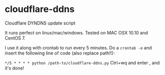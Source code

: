 # cloudflare-ddns
Cloudflare DYNDNS update script

It runs perfect on linux/mac/windows.
Tested on MAC OSX 10.10 and CentOS 7.

I use it along with crontab to run every 5 minutes.
Do a ```crontab -e``` and insert the following line of code (also replace path!!):

```*/5 * * * * python /path-to/cloudflare-ddns.py```
Ctrl+wq and enter , and it's done!
